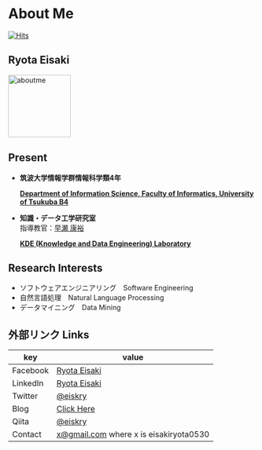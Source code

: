 # About Me

[](https://eiskry.github.io/)

[![Hits](https://hits.seeyoufarm.com/api/count/incr/badge.svg?url=https%3A%2F%2Fgithub.com%2Feiskry%2FAbout_Me&count_bg=%233CD1C4&title_bg=%23555555&icon=&icon_color=%23E7E7E7&title=hits&edge_flat=false)](https://hits.seeyoufarm.com)

## Ryota Eisaki

<img width="127" alt="aboutme" src="https://user-images.githubusercontent.com/39875637/97383894-f75ae600-1911-11eb-852e-b3016eb7349a.jpeg">


## Present

- **筑波大学情報学群情報科学類4年**  

  [**Department of Information Science, Faculty of Informatics, University of Tsukuba B4**
](https://www.coins.tsukuba.ac.jp)

- **知識・データ工学研究室**  
指導教官：[早瀬 康裕](http://www.kde.cs.tsukuba.ac.jp/~hayase/index.html)

  [**KDE (Knowledge and Data Engineering) Laboratory**](http://kde.cs.tsukuba.ac.jp/) 

<!-- - **stand.fm インターンシップ**  
メンター：[@hidakazuma](https://twitter.com/hidakazuma)

  [stand.fm](https://corp.stand.fm) [ Internship](https://herp.careers/v1/standfm/BraKuoBEMzlw)　 -->

## Research Interests

- ソフトウェアエンジニアリング　Software Engineering
- 自然言語処理　Natural Language Processing 
- データマイニング　Data Mining

<!-- ## [Details](https://www.notion.so/Portfolio-55489ab791454fe8bfdaac7442c95e9c) -->


## 外部リンク Links
|key|value|
|---|---|
|Facebook|[Ryota Eisaki](https://www.facebook.com/ryotaeisaki)|
|LinkedIn|[Ryota Eisaki](https://www.linkedin.com/in/eisakiryota)|
|Twitter|[@eiskry](https://twitter.com/eiskry)|
|Blog|[Click Here](https://rethink-multimedia.com)|
|Qiita|[@eiskry](https://qiita.com/eiskry)|
|Contact| x@gmail.com where x is eisakiryota0530|



